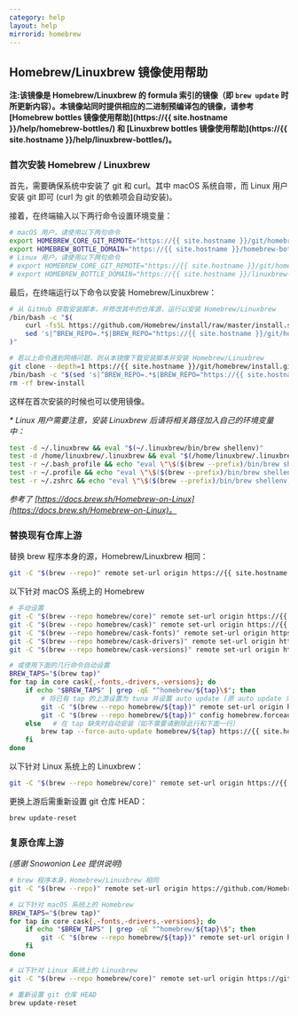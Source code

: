 ```yaml
---
category: help
layout: help
mirrorid: homebrew
---
```


## Homebrew/Linuxbrew 镜像使用帮助

**注:该镜像是 Homebrew/Linuxbrew 的 formula 索引的镜像（即 `brew update` 时所更新内容）。本镜像站同时提供相应的二进制预编译包的镜像，请参考 [Homebrew bottles 镜像使用帮助](https://{{ site.hostname }}/help/homebrew-bottles/) 和 [Linuxbrew bottles 镜像使用帮助](https://{{ site.hostname }}/help/linuxbrew-bottles/)。**

### 首次安装 Homebrew / Linuxbrew

首先，需要确保系统中安装了 git 和 curl。其中 macOS 系统自带，而 Linux 用户安装 git 即可 (curl 为 git 的依赖项会自动安装)。

接着，在终端输入以下两行命令设置环境变量：

```bash
# macOS 用户，请使用以下两句命令
export HOMEBREW_CORE_GIT_REMOTE="https://{{ site.hostname }}/git/homebrew/homebrew-core.git"
export HOMEBREW_BOTTLE_DOMAIN="https://{{ site.hostname }}/homebrew-bottles"
# Linux 用户，请使用以下两句命令
# export HOMEBREW_CORE_GIT_REMOTE="https://{{ site.hostname }}/git/homebrew/linuxbrew-core.git"
# export HOMEBREW_BOTTLE_DOMAIN="https://{{ site.hostname }}/linuxbrew-bottles"
```

最后，在终端运行以下命令以安装 Homebrew/Linuxbrew：

```bash
# 从 GitHub 获取安装脚本，并修改其中的仓库源，运行以安装 Homebrew/Linuxbrew
/bin/bash -c "$(
	curl -fsSL https://github.com/Homebrew/install/raw/master/install.sh |
	sed 's|^BREW_REPO=.*$|BREW_REPO="https://{{ site.hostname }}/git/homebrew/brew.git"|g'
)"

# 若以上命令遇到网络问题，则从本镜像下载安装脚本并安装 Homebrew/Linuxbrew
git clone --depth=1 https://{{ site.hostname }}/git/homebrew/install.git brew-install
/bin/bash -c "$(sed 's|^BREW_REPO=.*$|BREW_REPO="https://{{ site.hostname }}/git/homebrew/brew.git"|g' brew-install/install.sh)"
rm -rf brew-install
```

这样在首次安装的时候也可以使用镜像。

_* Linux 用户需要注意，安装 Linuxbrew 后请将相关路径加入自己的环境变量中：_

```bash
test -d ~/.linuxbrew && eval "$(~/.linuxbrew/bin/brew shellenv)"
test -d /home/linuxbrew/.linuxbrew && eval "$(/home/linuxbrew/.linuxbrew/bin/brew shellenv)"
test -r ~/.bash_profile && echo "eval \"\$($(brew --prefix)/bin/brew shellenv)\"" >>~/.bash_profile
test -r ~/.profile && echo "eval \"\$($(brew --prefix)/bin/brew shellenv)\"" >>~/.profile
test -r ~/.zshrc && echo "eval \"\$($(brew --prefix)/bin/brew shellenv)\"" >>~/.zshrc
```

_参考了 [https://docs.brew.sh/Homebrew-on-Linux](https://docs.brew.sh/Homebrew-on-Linux)。_

### 替换现有仓库上游

替换 brew 程序本身的源，Homebrew/Linuxbrew 相同：

```bash
git -C "$(brew --repo)" remote set-url origin https://{{ site.hostname }}/git/homebrew/brew.git
```

以下针对 macOS 系统上的 Homebrew
```bash
# 手动设置
git -C "$(brew --repo homebrew/core)" remote set-url origin https://{{ site.hostname }}/git/homebrew/homebrew-core.git
git -C "$(brew --repo homebrew/cask)" remote set-url origin https://{{ site.hostname }}/git/homebrew/homebrew-cask.git
git -C "$(brew --repo homebrew/cask-fonts)" remote set-url origin https://{{ site.hostname }}/git/homebrew/homebrew-cask-fonts.git
git -C "$(brew --repo homebrew/cask-drivers)" remote set-url origin https://{{ site.hostname }}/git/homebrew/homebrew-cask-drivers.git
git -C "$(brew --repo homebrew/cask-versions)" remote set-url origin https://{{ site.hostname }}/git/homebrew/homebrew-cask-versions.git

# 或使用下面的几行命令自动设置
BREW_TAPS="$(brew tap)"
for tap in core cask{,-fonts,-drivers,-versions}; do
	if echo "$BREW_TAPS" | grep -qE "^homebrew/${tap}\$"; then
		# 将已有 tap 的上游设置为 tuna 并设置 auto update (原 auto update 只针对托管在 GitHub 上的上游有效)
		git -C "$(brew --repo homebrew/${tap})" remote set-url origin https://{{ site.hostname }}/git/homebrew/homebrew-${tap}.git
		git -C "$(brew --repo homebrew/${tap})" config homebrew.forceautoupdate true
	else   # 在 tap 缺失时自动安装（如不需要请删除此行和下面一行）
		brew tap --force-auto-update homebrew/${tap} https://{{ site.hostname }}/git/homebrew/homebrew-${tap}.git
	fi
done
```

以下针对 Linux 系统上的 Linuxbrew：
```bash
git -C "$(brew --repo homebrew/core)" remote set-url origin https://{{ site.hostname }}/git/homebrew/linuxbrew-core.git
```

更换上游后需重新设置 git 仓库 HEAD：
```bash
brew update-reset
```

### 复原仓库上游

_(感谢 Snowonion Lee 提供说明)_

```bash
# brew 程序本身，Homebrew/Linuxbrew 相同
git -C "$(brew --repo)" remote set-url origin https://github.com/Homebrew/brew.git

# 以下针对 macOS 系统上的 Homebrew
BREW_TAPS="$(brew tap)"
for tap in core cask{,-fonts,-drivers,-versions}; do
	if echo "$BREW_TAPS" | grep -qE "^homebrew/${tap}\$"; then
		git -C "$(brew --repo homebrew/${tap})" remote set-url origin https://github.com/Homebrew/homebrew-${tap}.git
	fi
done

# 以下针对 Linux 系统上的 Linuxbrew
git -C "$(brew --repo homebrew/core)" remote set-url origin https://github.com/Homebrew/linuxbrew-core.git

# 重新设置 git 仓库 HEAD
brew update-reset
```
